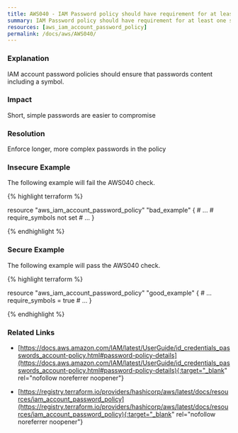 ```yaml
---
title: AWS040 - IAM Password policy should have requirement for at least one symbol in the password.
summary: IAM Password policy should have requirement for at least one symbol in the password. 
resources: [aws_iam_account_password_policy] 
permalink: /docs/aws/AWS040/
---
```

### Explanation


IAM account password policies should ensure that passwords content including a symbol.


### Impact
Short, simple passwords are easier to compromise

### Resolution
Enforce longer, more complex passwords in the policy



### Insecure Example

The following example will fail the AWS040 check.

{% highlight terraform %}

resource "aws_iam_account_password_policy" "bad_example" {
	# ...
	# require_symbols not set
	# ...
}

{% endhighlight %}



### Secure Example

The following example will pass the AWS040 check.

{% highlight terraform %}

resource "aws_iam_account_password_policy" "good_example" {
	# ...
	require_symbols = true
	# ...
}

{% endhighlight %}



### Related Links


- [https://docs.aws.amazon.com/IAM/latest/UserGuide/id_credentials_passwords_account-policy.html#password-policy-details](https://docs.aws.amazon.com/IAM/latest/UserGuide/id_credentials_passwords_account-policy.html#password-policy-details){:target="_blank" rel="nofollow noreferrer noopener"}

- [https://registry.terraform.io/providers/hashicorp/aws/latest/docs/resources/iam_account_password_policy](https://registry.terraform.io/providers/hashicorp/aws/latest/docs/resources/iam_account_password_policy){:target="_blank" rel="nofollow noreferrer noopener"}


